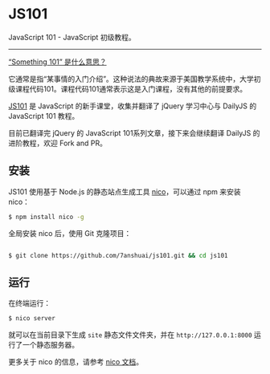 # JS101

JavaScript 101 - JavaScript 初级教程。

----------

[“Something 101” 是什么意思？](http://english.stackexchange.com/questions/14265/what-does-something-101-mean)

它通常是指“某事情的入门介绍”。这种说法的典故来源于美国教学系统中，大学初级课程代码101。课程代码101通常表示这是入门课程，没有其他的前提要求。

[JS101](http://101.js.org) 是 JavaScript 的新手课堂，收集并翻译了 jQuery 学习中心与 DailyJS 的 JavaScript 101 教程。

目前已翻译完 jQuery 的 JavaScript 101系列文章，接下来会继续翻译 DailyJS 的进阶教程，欢迎 Fork and PR。

## 安装

JS101 使用基于 Node.js 的静态站点生成工具 [nico](https://github.com/lepture/nico)，可以通过 npm 来安装 nico：

```bash
$ npm install nico -g
```

全局安装 nico 后，使用 Git 克隆项目：

```bash

$ git clone https://github.com/7anshuai/js101.git && cd js101
```
## 运行

在终端运行：

```bash
$ nico server
```

就可以在当前目录下生成 `site` 静态文件文件夹，并在 `http://127.0.0.1:8000` 运行了一个静态服务器。

更多关于 nico 的信息，请参考 [nico 文档](http://lab.lepture.com/nico/zh/)。
